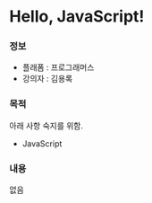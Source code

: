# Hello, JavaScript!


### 정보
* 플래폼 : 프로그래머스
* 강의자 : 김용록

### 목적
아래 사항 숙지를 위함.
* JavaScript

### 내용
없음
